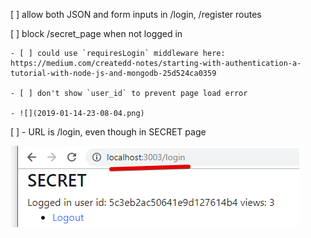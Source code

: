 [ ] allow both JSON and form inputs in /login, /register routes

[ ] block /secret_page when not logged in

	- [ ] could use `requiresLogin` middleware here: https://medium.com/createdd-notes/starting-with-authentication-a-tutorial-with-node-js-and-mongodb-25d524ca0359

	- [ ] don't show `user_id` to prevent page load error

	- ![](2019-01-14-23-08-04.png)


[ ] - URL is /login, even though in SECRET page

![](2019-01-16-00-11-13.png)